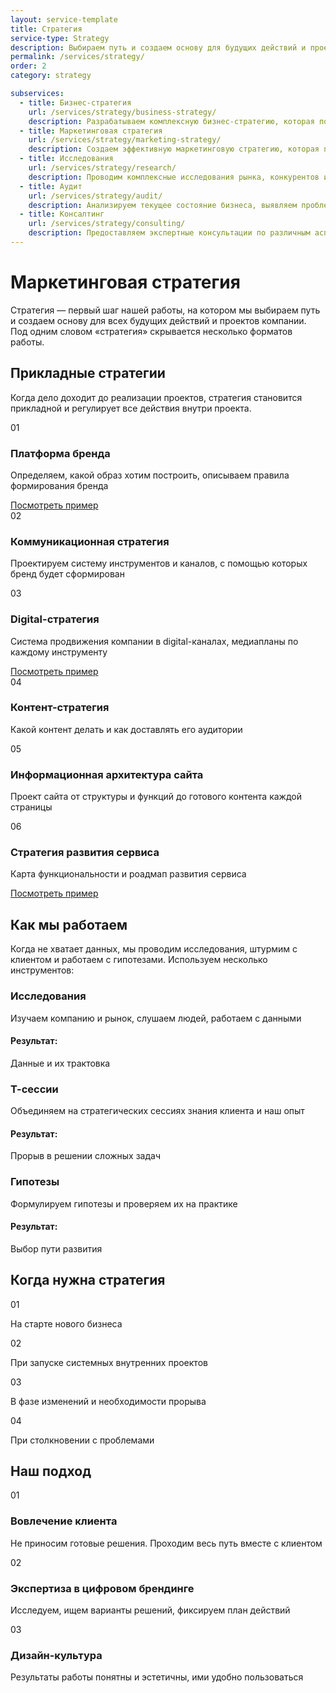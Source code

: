 ```yaml
---
layout: service-template
title: Стратегия
service-type: Strategy
description: Выбираем путь и создаем основу для будущих действий и проектов вашей компании. Стратегия — первый шаг к вашему успеху.
permalink: /services/strategy/
order: 2
category: strategy

subservices:
  - title: Бизнес-стратегия
    url: /services/strategy/business-strategy/
    description: Разрабатываем комплексную бизнес-стратегию, которая помогает достичь долгосрочных целей и обеспечить устойчивый рост.
  - title: Маркетинговая стратегия
    url: /services/strategy/marketing-strategy/
    description: Создаем эффективную маркетинговую стратегию, которая помогает привлекать и удерживать клиентов.
  - title: Исследования
    url: /services/strategy/research/
    description: Проводим комплексные исследования рынка, конкурентов и целевой аудитории для принятия обоснованных решений.
  - title: Аудит
    url: /services/strategy/audit/
    description: Анализируем текущее состояние бизнеса, выявляем проблемы и возможности для улучшения.
  - title: Консалтинг
    url: /services/strategy/consulting/
    description: Предоставляем экспертные консультации по различным аспектам бизнеса и маркетинга.
---
```


# Маркетинговая стратегия

Стратегия — первый шаг нашей работы, на котором мы выбираем путь и создаем основу для всех будущих действий и проектов компании. Под одним словом «стратегия» скрывается несколько форматов работы.

## Прикладные стратегии

Когда дело доходит до реализации проектов, стратегия становится прикладной и регулирует все действия внутри проекта.

<div class="strategy-grid">
  <div class="strategy-card">
    <span class="strategy-number">01</span>
    <h3>Платформа бренда</h3>
    <p>Определяем, какой образ хотим построить, описываем правила формирования бренда</p>
    <a href="#" class="strategy-link">Посмотреть пример</a>
  </div>
  
  <div class="strategy-card">
    <span class="strategy-number">02</span>
    <h3>Коммуникационная стратегия</h3>
    <p>Проектируем систему инструментов и каналов, с помощью которых бренд будет сформирован</p>
  </div>
  
  <div class="strategy-card">
    <span class="strategy-number">03</span>
    <h3>Digital-стратегия</h3>
    <p>Система продвижения компании в digital-каналах, медиапланы по каждому инструменту</p>
    <a href="#" class="strategy-link">Посмотреть пример</a>
  </div>
  
  <div class="strategy-card">
    <span class="strategy-number">04</span>
    <h3>Контент-стратегия</h3>
    <p>Какой контент делать и как доставлять его аудитории</p>
  </div>
  
  <div class="strategy-card">
    <span class="strategy-number">05</span>
    <h3>Информационная архитектура сайта</h3>
    <p>Проект сайта от структуры и функций до готового контента каждой страницы</p>
  </div>
  
  <div class="strategy-card">
    <span class="strategy-number">06</span>
    <h3>Стратегия развития сервиса</h3>
    <p>Карта функциональности и роадмап развития сервиса</p>
    <a href="#" class="strategy-link">Посмотреть пример</a>
  </div>
</div>

## Как мы работаем

Когда не хватает данных, мы проводим исследования, штурмим с клиентом и работаем с гипотезами. Используем несколько инструментов:

<div class="work-process">
  <div class="process-card">
    <h3>Исследования</h3>
    <p>Изучаем компанию и рынок, слушаем людей, работаем с данными</p>
    <div class="process-result">
      <h4>Результат:</h4>
      <p>Данные и их трактовка</p>
    </div>
  </div>
  
  <div class="process-card">
    <h3>Т-сессии</h3>
    <p>Объединяем на стратегических сессиях знания клиента и наш опыт</p>
    <div class="process-result">
      <h4>Результат:</h4>
      <p>Прорыв в решении сложных задач</p>
    </div>
  </div>
  
  <div class="process-card">
    <h3>Гипотезы</h3>
    <p>Формулируем гипотезы и проверяем их на практике</p>
    <div class="process-result">
      <h4>Результат:</h4>
      <p>Выбор пути развития</p>
    </div>
  </div>
</div>

## Когда нужна стратегия

<div class="when-strategy">
  <div class="when-strategy-item">
    <span class="strategy-number">01</span>
    <p>На старте нового бизнеса</p>
  </div>
  
  <div class="when-strategy-item">
    <span class="strategy-number">02</span>
    <p>При запуске системных внутренних проектов</p>
  </div>
  
  <div class="when-strategy-item">
    <span class="strategy-number">03</span>
    <p>В фазе изменений и необходимости прорыва</p>
  </div>
  
  <div class="when-strategy-item">
    <span class="strategy-number">04</span>
    <p>При столкновении с проблемами</p>
  </div>
</div>

## Наш подход

<div class="our-approach">
  <div class="approach-item">
    <span class="strategy-number">01</span>
    <h3>Вовлечение клиента</h3>
    <p>Не приносим готовые решения. Проходим весь путь вместе с клиентом</p>
  </div>
  
  <div class="approach-item">
    <span class="strategy-number">02</span>
    <h3>Экспертиза в цифровом брендинге</h3>
    <p>Исследуем, ищем варианты решений, фиксируем план действий</p>
  </div>
  
  <div class="approach-item">
    <span class="strategy-number">03</span>
    <h3>Дизайн-культура</h3>
    <p>Результаты работы понятны и эстетичны, ими удобно пользоваться</p>
  </div>
</div> 